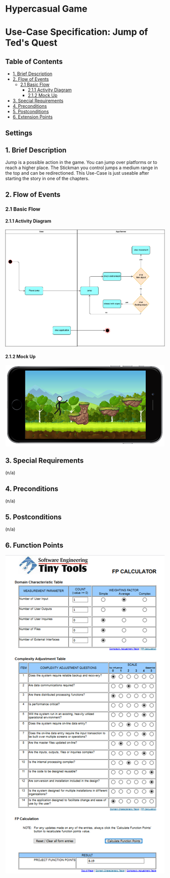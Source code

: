 # Hypercasual Game <!-- omit in toc -->

# Use-Case Specification: Jump of Ted's Quest <!-- omit in toc -->

## Table of Contents <!-- omit in toc -->
- [1. Brief Description](#11-brief-description)
- [2. Flow of Events](#2-flow-of-events)
  - [2.1 Basic Flow](#21-basic-flow)
    - [2.1.1 Activity Diagram](#211-activity-diagram)
    - [2.1.2 Mock Up](#212-mock-up)
- [3. Special Requirements](#3-special-requirements)
- [4. Preconditions](#4-preconditions)
- [5. Postconditions](#5-postconditions)
- [6. Extension Points](#6-extension-points)


## Settings

## 1. Brief Description
Jump is a possible action in the game. You can jump over platforms or to reach a higher place. 
The Stickman you control jumps a medium range in the top and can be redirectioned.
This Use-Case is just useable after starting the story in one of the chapters.
## 2. Flow of Events

### 2.1 Basic Flow

#### 2.1.1 Activity Diagram

![AD_Settings](./Activity_dia_jump.png)

#### 2.1.2 Mock Up

![SH_Settings](./Screenshot_Jump.PNG)

## 3. Special Requirements

(n/a)

## 4. Preconditions

(n/a)

## 5. Postconditions

(n/a)

## 6. Function Points

![FP_Settings](..//FunctionPoints/UC_Jump_Neu.PNG)
